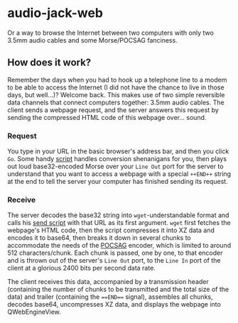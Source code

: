 # audio-jack-web

Or a way to browse the Internet between two computers with only two 3.5mm audio cables and some Morse/POCSAG fanciness.

## How does it work?
Remember the days when you had to hook up a telephone line to a modem to be able to access the Internet (I did not have the chance to live in those days, but well...)? Welcome back. This makes use of two simple reversible data channels that connect computers together: 3.5mm audio cables. The client sends a webpage request, and the server answers this request by sending the compressed HTML code of this webpage over... sound.

### Request
You type in your URL in the basic browser's address bar, and then you click `Go`. Some handy [script](https://github.com/tux-linux/audio-jack-web/blob/main/scripts/client/request.sh) handles conversion shenanigans for you, then plays out loud base32-encoded Morse over your `Line Out` port for the server to understand that you want to access a webpage with a special `++END++` string at the end to tell the server your computer has finished sending its request.
### Receive
The server decodes the base32 string into `wget`-understandable format and calls his [send script](https://github.com/tux-linux/audio-jack-web/blob/main/scripts/server/send.sh) with that URL as its first argument. `wget` first fetches the webpage's HTML code, then the script compresses it into XZ data and encodes it to base64, then breaks it down in several chunks to accommodate the needs of the [POCSAG](https://www.sigidwiki.com/wiki/POCSAG) encoder, which is limited to around 512 characters/chunk. Each chunk is passed, one by one, to that encoder and is thrown out of the server's `Line Out` port, to the `Line In` port of the client at a glorious 2400 bits per second data rate.

The client receives this data, accompanied by a transmission header (containing the number of chunks to be transmitted and the total size of the data) and trailer (containing the `==END==` signal), assembles all chunks, decodes base64, uncompresses XZ data, and displays the webpage into QWebEngineView.
